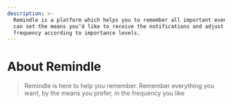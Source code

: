 ```yaml
---
description: >-
  Remindle is a platform which helps you to remember all important events. You
  can set the means you’d like to receive the notifications and adjust the
  frequency according to importance levels.
---
```


# About Remindle

> Remindle is here to help you remember. Remember everything you want, by the means you prefer, in the frequency you like







